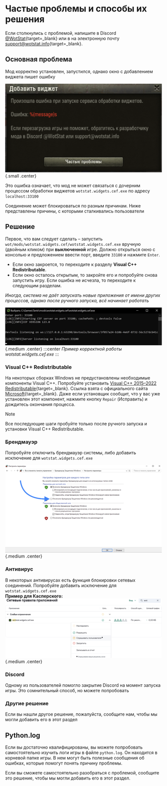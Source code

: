 
# Частые проблемы и способы их решения

Если столкнулись с проблемой, напишите в Discord [@WotStat](https://discord.gg/7K8W9JE6xU){target=_blank} или в на электронную почту [support@wotstat.info](mailto:support@wotstat.info){target=_blank}.


## Основная проблема
Мод корректно установлен, запустился, однако окно с добавлением виджета пишет ошибку

![Пример ошибки](./error.png){.small .center}

Это ошибка означает, что мод не может связаться с дочерним процессом обработки виджетов `wotstat.widgets.cef.exe` по адресу `localhost:33100`

Соединение может блокироваться по разным причинам. Ниже представлены причины, с которыми сталкивались пользователи

## Решение

Первое, что вам следует сделать – запустить `wot/mods/wotstat.widgets.cef/wotstat.widgets.cef.exe` вручную (двойным кликом) при **выключенной** игре. Должно открыться окно с консолью и предложением ввести порт, введите `33100` и нажмите `Enter`.
- Если окно закроется, то переходите к разделу **Visual C++ Redistributable**.
- Если окно осталось открытым, то закройте его и попробуйте снова запустить игру. Если ошибка не исчезла, то переходите к следующим разделам.

*Иногда, система не даёт запускать новые приложения от имени других процессов, однако после ручного запуска, всё начинает работать*

![Пример корректной работы wotstat.widgets.cef.exe](./cef-cmd.png){.medium .center}
:::center
*Пример корректной работы wotstat.widgets.cef.exe*
:::


### Visual C++ Redistributable
На некоторых сборках Windows не предустановлены необходимые компоненты Visual C++. Попробуйте установить [Visual C++ 2015–2022 Redistributable](https://aka.ms/vs/17/release/vc_redist.x64.exe){target=_blank}. Ссылка взята с официального сайта [Microsoft](https://learn.microsoft.com/en-us/cpp/windows/latest-supported-vc-redist?view=msvc-170#latest-microsoft-visual-c-redistributable-version){target=_blank}. Даже если установщик сообщит, что у вас уже установлен этот компонент, нажмите кнопку `Repair` (Исправить) и дождитесь окончания процесса.


> [!NOTE]
> Все последующие шаги пробуйте только после ручного запуска и установки Visual C++ Redistributable.

### Брендмауэр
Попробуйте отключить брендмауэр системы, либо добавить исключение для `wotstat.widgets.cef.exe`

![Брендмауэр](./firewall.png){.medium .center}

### Антивирус
В некоторых антивирусах есть функция блокировки сетевых соединений. Попробуйте добавить исключение для `wotstat.widgets.cef.exe`  
**Пример для Касперского:**
![Касперский](./kaspersky.png){.medium .center}


### Discord
Одному из пользователей помогло закрытие Discord на момент запуска игры. Это сомнительный способ, но можете попробовать 

### Другие решение
Если вы нашли другое решение, пожалуйста, сообщите нам, чтобы мы могли добавить его в этот раздел


## Python.log
Если вы достаточно квалифицированы, вы можете попробовать самостоятельно изучить логи игры в файле `python.log`. Он находится в корневой папке игры. В нем могут быть полезные сообщения об ошибках, которые помогут понять причину проблемы.

Если вы сможете самостоятельно разобраться с проблемой, сообщите это решение, чтобы мы могли добавить его в этот раздел.